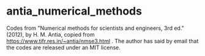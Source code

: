 # antia_numerical_methods
Codes from "Numerical methods for scientists and engineers, 3rd ed." (2012), by H. M. Antia, copied from https://www.tifr.res.in/~antia/nmse3.html . The author has said by email that the codes are released under an MIT license.
